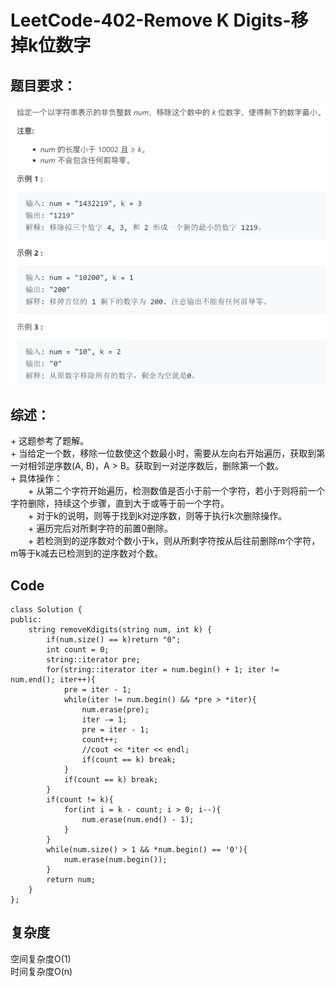 # LeetCode-402-Remove K Digits-移掉k位数字

## 题目要求：
![avatar](https://github.com/JakeChanFangZiyuan20/MyLeetCode/blob/img/img/402.png)





## 综述：
\+ 这题参考了题解。  
\+ 当给定一个数，移除一位数使这个数最小时，需要从左向右开始遍历，获取到第一对相邻逆序数(A, B)，A > B。获取到一对逆序数后，删除第一个数。  
\+ 具体操作：  
&emsp;&emsp;\+ 从第二个字符开始遍历，检测数值是否小于前一个字符，若小于则将前一个字符删除，持续这个步骤，直到大于或等于前一个字符。  
&emsp;&emsp;\+ 对于k的说明，则等于找到k对逆序数，则等于执行k次删除操作。  
&emsp;&emsp;\+ 遍历完后对所剩字符的前置0删除。  
&emsp;&emsp;\+ 若检测到的逆序数对个数小于k，则从所剩字符按从后往前删除m个字符，m等于k减去已检测到的逆序数对个数。  

## Code
```
class Solution {
public:
    string removeKdigits(string num, int k) {
        if(num.size() == k)return "0";
        int count = 0;
        string::iterator pre;
        for(string::iterator iter = num.begin() + 1; iter != num.end(); iter++){
            pre = iter - 1;
            while(iter != num.begin() && *pre > *iter){
                num.erase(pre);
                iter -= 1;
                pre = iter - 1;
                count++;
                //cout << *iter << endl;
                if(count == k) break;
            }
            if(count == k) break;
        }
        if(count != k){
            for(int i = k - count; i > 0; i--){
                num.erase(num.end() - 1);
            }
        }
        while(num.size() > 1 && *num.begin() == '0'){
            num.erase(num.begin());
        }
        return num;
    }
};
```


## 复杂度
空间复杂度O(1)  
时间复杂度O(n)
